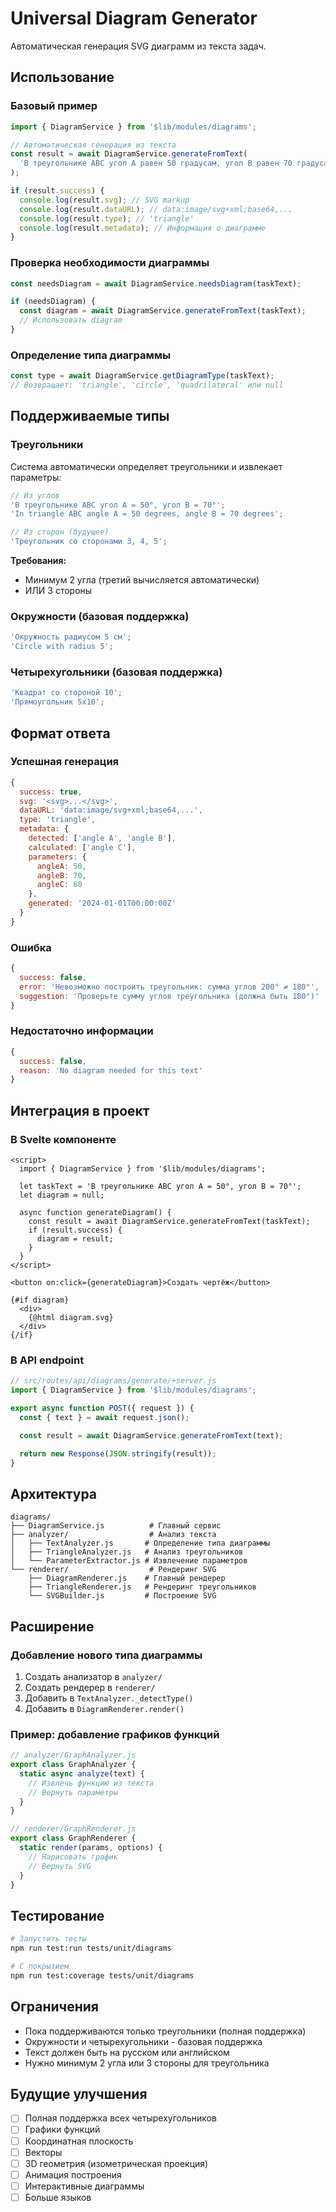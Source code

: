 # Universal Diagram Generator

Автоматическая генерация SVG диаграмм из текста задач.

## Использование

### Базовый пример

```javascript
import { DiagramService } from '$lib/modules/diagrams';

// Автоматическая генерация из текста
const result = await DiagramService.generateFromText(
  'В треугольнике ABC угол A равен 50 градусам, угол B равен 70 градусам'
);

if (result.success) {
  console.log(result.svg); // SVG markup
  console.log(result.dataURL); // data:image/svg+xml;base64,...
  console.log(result.type); // 'triangle'
  console.log(result.metadata); // Информация о диаграмме
}
```

### Проверка необходимости диаграммы

```javascript
const needsDiagram = await DiagramService.needsDiagram(taskText);

if (needsDiagram) {
  const diagram = await DiagramService.generateFromText(taskText);
  // Использовать diagram
}
```

### Определение типа диаграммы

```javascript
const type = await DiagramService.getDiagramType(taskText);
// Возвращает: 'triangle', 'circle', 'quadrilateral' или null
```

## Поддерживаемые типы

### Треугольники

Система автоматически определяет треугольники и извлекает параметры:

```javascript
// Из углов
'В треугольнике ABC угол A = 50°, угол B = 70°';
'In triangle ABC angle A = 50 degrees, angle B = 70 degrees';

// Из сторон (будущее)
'Треугольник со сторонами 3, 4, 5';
```

**Требования:**

- Минимум 2 угла (третий вычисляется автоматически)
- ИЛИ 3 стороны

### Окружности (базовая поддержка)

```javascript
'Окружность радиусом 5 см';
'Circle with radius 5';
```

### Четырехугольники (базовая поддержка)

```javascript
'Квадрат со стороной 10';
'Прямоугольник 5x10';
```

## Формат ответа

### Успешная генерация

```javascript
{
  success: true,
  svg: '<svg>...</svg>',
  dataURL: 'data:image/svg+xml;base64,...',
  type: 'triangle',
  metadata: {
    detected: ['angle A', 'angle B'],
    calculated: ['angle C'],
    parameters: {
      angleA: 50,
      angleB: 70,
      angleC: 60
    },
    generated: '2024-01-01T00:00:00Z'
  }
}
```

### Ошибка

```javascript
{
  success: false,
  error: 'Невозможно построить треугольник: сумма углов 200° ≠ 180°',
  suggestion: 'Проверьте сумму углов треугольника (должна быть 180°)'
}
```

### Недостаточно информации

```javascript
{
  success: false,
  reason: 'No diagram needed for this text'
}
```

## Интеграция в проект

### В Svelte компоненте

```svelte
<script>
  import { DiagramService } from '$lib/modules/diagrams';

  let taskText = 'В треугольнике ABC угол A = 50°, угол B = 70°';
  let diagram = null;

  async function generateDiagram() {
    const result = await DiagramService.generateFromText(taskText);
    if (result.success) {
      diagram = result;
    }
  }
</script>

<button on:click={generateDiagram}>Создать чертёж</button>

{#if diagram}
  <div>
    {@html diagram.svg}
  </div>
{/if}
```

### В API endpoint

```javascript
// src/routes/api/diagrams/generate/+server.js
import { DiagramService } from '$lib/modules/diagrams';

export async function POST({ request }) {
  const { text } = await request.json();

  const result = await DiagramService.generateFromText(text);

  return new Response(JSON.stringify(result));
}
```

## Архитектура

```
diagrams/
├── DiagramService.js          # Главный сервис
├── analyzer/                  # Анализ текста
│   ├── TextAnalyzer.js       # Определение типа диаграммы
│   ├── TriangleAnalyzer.js   # Анализ треугольников
│   └── ParameterExtractor.js # Извлечение параметров
└── renderer/                  # Рендеринг SVG
    ├── DiagramRenderer.js    # Главный рендерер
    ├── TriangleRenderer.js   # Рендеринг треугольников
    └── SVGBuilder.js         # Построение SVG
```

## Расширение

### Добавление нового типа диаграммы

1. Создать анализатор в `analyzer/`
2. Создать рендерер в `renderer/`
3. Добавить в `TextAnalyzer._detectType()`
4. Добавить в `DiagramRenderer.render()`

### Пример: добавление графиков функций

```javascript
// analyzer/GraphAnalyzer.js
export class GraphAnalyzer {
  static async analyze(text) {
    // Извлечь функцию из текста
    // Вернуть параметры
  }
}

// renderer/GraphRenderer.js
export class GraphRenderer {
  static render(params, options) {
    // Нарисовать график
    // Вернуть SVG
  }
}
```

## Тестирование

```bash
# Запустить тесты
npm run test:run tests/unit/diagrams

# С покрытием
npm run test:coverage tests/unit/diagrams
```

## Ограничения

- Пока поддерживаются только треугольники (полная поддержка)
- Окружности и четырехугольники - базовая поддержка
- Текст должен быть на русском или английском
- Нужно минимум 2 угла или 3 стороны для треугольника

## Будущие улучшения

- [ ] Полная поддержка всех четырехугольников
- [ ] Графики функций
- [ ] Координатная плоскость
- [ ] Векторы
- [ ] 3D геометрия (изометрическая проекция)
- [ ] Анимация построения
- [ ] Интерактивные диаграммы
- [ ] Больше языков
